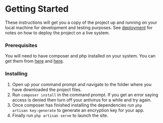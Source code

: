 # Getting Started

These instructions will get you a copy of the project up and running on your local machine for development and testing purposes. See [deployment](#deployment) for notes on how to deploy the project on a live system.

### Prerequisites

You will need to have composer and php installed on your system. You can get them from [here](https://getcomposer.org/download/) and [here](https://www.php.net/downloads.php).

### Installing

1. Open up your command prompt and navigate to the folder where you have downloaded the project files.
2. Run `composer install` in the command prompt. If you get an error saying access is denied then turn off your antivirus for a while and try again.
3. Once composer has finished installing the dependencies run `php artisan key:generate` to generate an encryption key for your app.
4. Finally run `php artisan serve` to launch the site.

